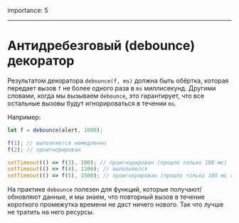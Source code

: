 importance: 5

---

# Антидребезговый (debounce) декоратор

Результатом декоратора `debounce(f, ms)` должна быть обёртка, которая передает вызов `f` не более одного раза в `ms` миллисекунд.
Другими словами, когда мы вызываем `debounce`, это гарантирует, что все остальные вызовы будут игнорироваться в течении `ms`.

Например:

```js no-beautify
let f = debounce(alert, 1000);

f(1); // выполняется немедленно
f(2); // проигнорирован

setTimeout(() => f(3), 100); // проигнорирован (прошло только 100 мс)
setTimeout(() => f(4), 1100); // выполняется
setTimeout(() => f(5), 1500); // проигнорирован (прошло только 100 мс от последнего вызова)
```

На практике `debounce` полезен для функций, которые получают/обновляют данные, и мы знаем, что повторный вызов в течение короткого промежутка времени не даст ничего нового. Так что лучше не тратить на него ресурсы.
